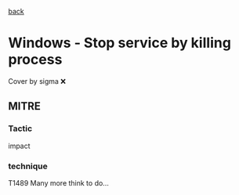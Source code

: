 [back](../index.md)
# Windows - Stop service by killing process
Cover by sigma :x: 
## MITRE
### Tactic
impact
### technique
T1489
Many more think to do...